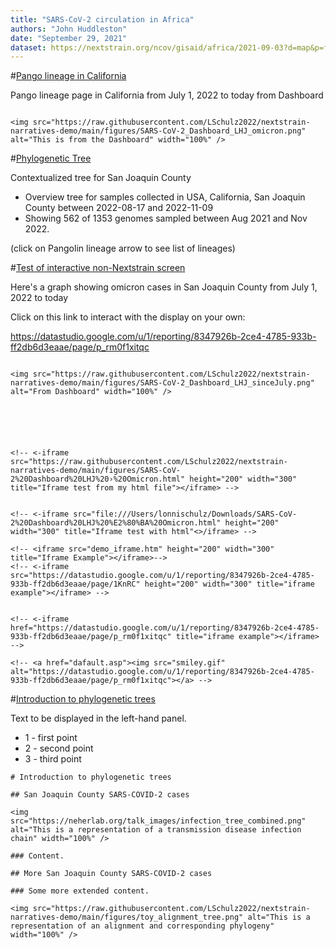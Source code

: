 ```yaml
---
title: "SARS-CoV-2 circulation in Africa"
authors: "John Huddleston"
date: "September 29, 2021"
dataset: https://nextstrain.org/ncov/gisaid/africa/2021-09-03?d=map&p=full
---
```


<!-- #[Omicron samples in San Joaquin County since January 1, 2022](https://nextstrain.org/ncov/gisaid/africa/2021-09-03?d=map&p=full) -->

<!-- left-side content -->

<!-- hidden comment -->

#[Pango lineage in California](https://nextstrain.org/ncov/gisaid/africa/2021-09-03?d=map&p=full)

Pango lineage page in California from July 1, 2022 to today from Dashboard

```auspiceMainDisplayMarkdown

<img src="https://raw.githubusercontent.com/LSchulz2022/nextstrain-narratives-demo/main/figures/SARS-CoV-2_Dashboard_LHJ_omicron.png" alt="This is from the Dashboard" width="100%" />

```






#[Phylogenetic Tree](https://nextstrain.org/fetch/backend.czgenepi.org/v2/orgs/9/pathogens/SC2/auspice/access/eyJ0cmVlX2lkIjogNzE0MjcsICJ1c2VyX2lkIjogMjI4LCAiZXhwaXJ5IjogIjIwMjItMTEtMTFUMTY6MDE6MTQuODAwODc1KzAwOjAwIn0=.60d51f1b84c091efaf970c75e67e67dbee7e83e79df2f090bee71e1cd8b70b7ebc0437b2b0d2b0e6c7fa59ba1eaf53c2b8b8d04a6d996b1ce468ca73fba3095d?c=pango_lineage&d=tree&label=clade:21M%20%28Omicron%29&p=full)

Contextualized tree for San Joaquin County

- Overview tree for samples collected in USA, California, San Joaquin County between 2022-08-17 and 2022-11-09
- Showing 562 of 1353 genomes sampled between Aug 2021 and Nov 2022.

(click on Pangolin lineage arrow to see list of lineages)






#[Test of interactive non-Nextstrain screen](https://nextstrain.org/ncov/gisaid/africa/2021-09-03?d=map&p=full)




Here's a graph showing omicron cases in San Joaquin County from July 1, 2022 to today


Click on this link to interact with the display on your own:

https://datastudio.google.com/u/1/reporting/8347926b-2ce4-4785-933b-ff2db6d3eaae/page/p_rm0f1xitqc


```auspiceMainDisplayMarkdown

<img src="https://raw.githubusercontent.com/LSchulz2022/nextstrain-narratives-demo/main/figures/SARS-CoV-2_Dashboard_LHJ_sinceJuly.png" alt="From Dashboard" width="100%" />






<!-- <-iframe src="https://raw.githubusercontent.com/LSchulz2022/nextstrain-narratives-demo/main/figures/SARS-CoV-2%20Dashboard%20LHJ%20›%20Omicron.html" height="200" width="300" title="Iframe test from my html file"></iframe> -->


<!-- <-iframe src="file:///Users/lonnischulz/Downloads/SARS-CoV-2%20Dashboard%20LHJ%20%E2%80%BA%20Omicron.html" height="200" width="300" title="Iframe test with html"<>/iframe> -->

<!-- <iframe src="demo_iframe.htm" height="200" width="300" title="Iframe Example"></iframe>-->
<!-- <-iframe src="https://datastudio.google.com/u/1/reporting/8347926b-2ce4-4785-933b-ff2db6d3eaae/page/1KnRC" height="200" width="300" title="iframe example"></iframe> -->


<!-- <-iframe href="https://datastudio.google.com/u/1/reporting/8347926b-2ce4-4785-933b-ff2db6d3eaae/page/p_rm0f1xitqc" title="iframe example"></iframe> -->

<!-- <a href="dafault.asp"><img src="smiley.gif" alt="https://datastudio.google.com/u/1/reporting/8347926b-2ce4-4785-933b-ff2db6d3eaae/page/p_rm0f1xitqc"></a> -->

```





#[Introduction to phylogenetic trees](https://nextstrain.org/ncov/gisaid/africa/2021-09-03?d=map&p=full)

Text to be displayed in the left-hand panel.

- 1 - first point
- 2 - second point
- 3 - third point

```auspiceMainDisplayMarkdown
# Introduction to phylogenetic trees

## San Joaquin County SARS-COVID-2 cases

<img src="https://neherlab.org/talk_images/infection_tree_combined.png" alt="This is a representation of a transmission disease infection chain" width="100%" />

### Content.

## More San Joaquin County SARS-COVID-2 cases

### Some more extended content.

<img src="https://raw.githubusercontent.com/LSchulz2022/nextstrain-narratives-demo/main/figures/toy_alignment_tree.png" alt="This is a representation of an alignment and corresponding phylogeny" width="100%" />

```
